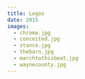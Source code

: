 ```yaml
---
title: Logos
date: 2015
images:
  - chrome.jpg
  - conceited.jpg
  - stance.jpg
  - thebarn.jpg
  - marchtothisbeat.jpg
  - waynecounty.jpg
---
```


